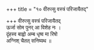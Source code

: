 +++
title = "१० वीरुत्सु वस्त्रं परिजायैतद्"

+++
वीरुत्सु वस्त्रं परिजायैतद्  
ऊर्जा सोम पुनर् आ विशेह नः ।  
दृंहस्व बाह्वो अम्ब धृष्व मा रिषो  
अग्निश् चैतत् सनिष्यथ ॥